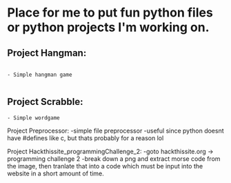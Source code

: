 # Place for me to put fun python files or python projects I'm working on. #

## Project Hangman: ##
~~~

- Simple hangman game
  
~~~
  
## Project Scrabble: ##
~~~
- Simple wordgame
~~~
  
Project Preprocessor:
  -simple file preprocessor
  -useful since python doesnt have #defines like c, but thats probably for a reason lol

Project Hackthissite_programmingChallenge_2:
  -goto hackthissite.org -> programming challenge 2
  -break down a png and extract morse code from the image, then tranlate that into a code which must be input
    into the website in a short amount of time.
